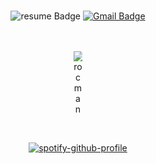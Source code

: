 <br>

<div align="center">

![resume Badge](https://img.shields.io/badge/-%E2%99%A5%EF%B8%8E%20RESUME-ff69b4?style=flat-square) [![Gmail Badge](https://img.shields.io/badge/e.hem.e1213@gmail.com-d14836?style=flat-square&logo=Gmail&logoColor=white&link=mailto:e.hem.e1213@gmail.com)](mailto:e.hem.e1213@gmail.com)
<br>
<br>
<br>
<div style="width:0.9rem; height:auto;">

![rocman](https://github.com/Hyemi1213/Hyemi1213/assets/78643416/d5774b1f-3872-4fd8-b16b-43b40c9de8ab)

</div>
<br>

[![spotify-github-profile](https://spotify-github-profile.vercel.app/api/view?uid=3kuviqltvjd0xu10zi6so4afj&cover_image=true&theme=novatorem&show_offline=false&background_color=121212&interchange=false&bar_color=53b14f&bar_color_cover=false)](https://github.com/kittinan/spotify-github-profile)

</div>
<!--
**Hyemi1213/Hyemi1213** is a ✨ _special_ ✨ repository because its `README.md` (this file) appears on your GitHub profile.
Here are some ideas to get you started:
- 🔭 I’m currently working on ...
- 🌱 I’m currently learning ...
- 👯 I’m looking to collaborate on ...
- 🤔 I’m looking for help with ...
- 💬 Ask me about ...
- 📫 How to reach me: ...
- 😄 Pronouns: ...
- ⚡ Fun fact: ...
-->
